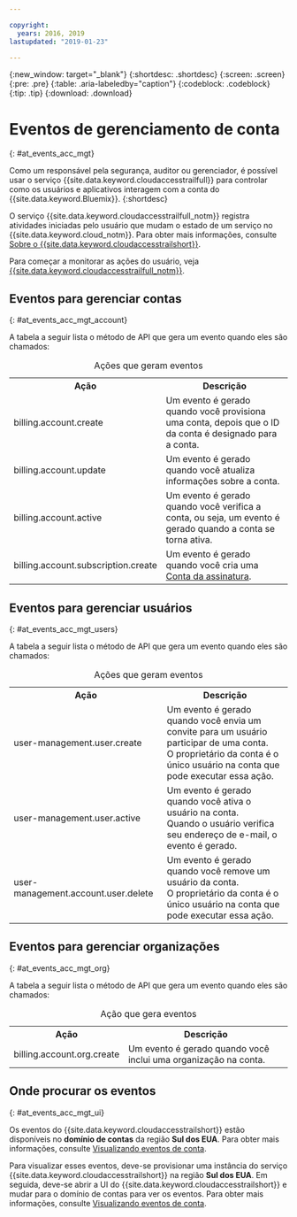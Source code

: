 ```yaml
---

copyright:
  years: 2016, 2019
lastupdated: "2019-01-23"

---
```


{:new_window: target="_blank"}
{:shortdesc: .shortdesc}
{:screen: .screen}
{:pre: .pre}
{:table: .aria-labeledby="caption"}
{:codeblock: .codeblock}
{:tip: .tip}
{:download: .download}


# Eventos de gerenciamento de conta  
{: #at_events_acc_mgt}

Como um responsável pela segurança, auditor ou gerenciador, é possível usar o serviço {{site.data.keyword.cloudaccesstrailfull}} para controlar como os usuários e aplicativos interagem com a conta do {{site.data.keyword.Bluemix}}. 
{:shortdesc}

O serviço {{site.data.keyword.cloudaccesstrailfull_notm}} registra atividades iniciadas pelo usuário que mudam o estado de um serviço no {{site.data.keyword.cloud_notm}}. Para obter mais informações, consulte [Sobre o {{site.data.keyword.cloudaccesstrailshort}}](/docs/services/cloud-activity-tracker/activity_tracker_ov.html#activity_tracker_ov ).

Para começar a monitorar as ações do usuário, veja [{{site.data.keyword.cloudaccesstrailfull_notm}}](/docs/services/cloud-activity-tracker/index.html#getting-started-with-cla). 



## Eventos para gerenciar contas
{: #at_events_acc_mgt_account}

A tabela a seguir lista o método de API que gera um evento quando eles são chamados:

<table>
  <caption>Ações que geram eventos</caption>
  <tr>
    <th>Ação</th>
	  <th>Descrição</th>
  </tr>
  <tr>
    <td>billing.account.create</td>
	  <td>Um evento é gerado quando você provisiona uma conta, depois que o ID da conta é designado para a conta.</td>
  </tr>
  <tr>
    <td>billing.account.update</td>
	  <td>Um evento é gerado quando você atualiza informações sobre a conta.</td>
  </tr>
  <tr>
    <td>billing.account.active</td>
	  <td>Um evento é gerado quando você verifica a conta, ou seja, um evento é gerado quando a conta se torna ativa.</td>
  </tr>
  <tr>
    <td>billing.account.subscription.create</td>
	  <td>Um evento é gerado quando você cria uma <a href="/docs/account/index.html#subscription-account">Conta da assinatura</a>.</td>
  </tr>
</table>



## Eventos para gerenciar usuários
{: #at_events_acc_mgt_users}

A tabela a seguir lista o método de API que gera um evento quando eles são chamados:

<table>
  <caption>Ações que geram eventos</caption>
  <tr>
    <th>Ação</th>
	  <th>Descrição</th>
  </tr>
  <tr>
    <td>user-management.user.create</td>
	  <td>Um evento é gerado quando você envia um convite para um usuário participar de uma conta. </br>O proprietário da conta é o único usuário na conta que pode executar essa ação.</td>
  </tr>
  <tr>
    <td>user-management.user.active</td>
	  <td>Um evento é gerado quando você ativa o usuário na conta. </br>Quando o usuário verifica seu endereço de e-mail, o evento é gerado.</td>
  </tr>
  <tr>
    <td>user-management.account.user.delete</td>
	  <td>Um evento é gerado quando você remove um usuário da conta. </br>O proprietário da conta é o único usuário na conta que pode executar essa ação.</td>
  </tr>
</table>

## Eventos para gerenciar organizações
{: #at_events_acc_mgt_org}

A tabela a seguir lista o método de API que gera um evento quando eles são chamados:

<table>
  <caption>Ação que gera eventos</caption>
  <tr>
    <th>Ação</th>
	  <th>Descrição</th>
  </tr>
  <tr>
    <td>billing.account.org.create</td>
	  <td>Um evento é gerado quando você inclui uma organização na conta.</td>
  </tr>
</table>

## Onde procurar os eventos
{: #at_events_acc_mgt_ui}

Os eventos do {{site.data.keyword.cloudaccesstrailshort}} estão disponíveis no **domínio de contas** da região **Sul dos EUA**. Para obter mais informações, consulte [Visualizando eventos de conta](/docs/services/cloud-activity-tracker/how-to/manage-events-ui/viewing_events.html#view_acc_events_account_events).

Para visualizar esses eventos, deve-se provisionar uma instância do serviço {{site.data.keyword.cloudaccesstrailshort}} na região **Sul dos EUA**. Em seguida, deve-se abrir a UI do {{site.data.keyword.cloudaccesstrailshort}} e mudar para o domínio de contas para ver os eventos. Para obter mais informações, consulte [Visualizando eventos de conta](/docs/services/cloud-activity-tracker/how-to/manage-events-ui/viewing_events.html#view_acc_events_account_events). 








